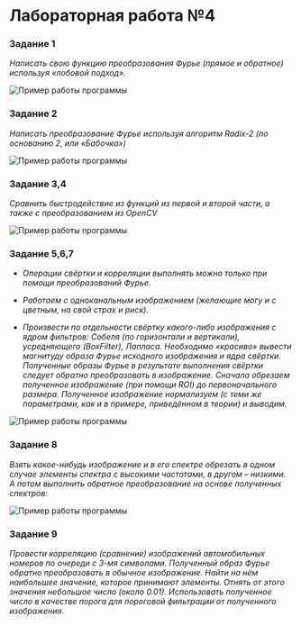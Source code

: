 # Лабораторная работа №4

### Задание 1

*Написать свою функцию преобразования Фурье (прямое и обратное) используя «лобовой подход».*


![Пример работы программы](readme_img/example1.png)


### Задание 2

*Написать преобразование Фурье используя алгоритм Radix-2 (по основанию 2, или «Бабочка»)*

![Пример работы программы](readme_img/example2.png)


### Задание 3,4

*Сравнить быстродействие из функций из первой и второй части, а также с преобразованием из OpenCV*

![Пример работы программы](readme_img/example4.png)


### Задание 5,6,7

- *Операции свёртки и корреляции выполнять можно только при помощи преобразований Фурье.*

- *Работаем с одноканальным изображением (желающие могу и с цветным, на свой страх и риск).*

- *Произвести по отдельности свёртку какого-либо изображения с ядром фильтров: Собеля (по горизонтали и вертикали), усредняющего (BoxFilter), Лапласа. Необходимо «красиво» вывести магнитуду образа Фурье исходного изображения и ядра свёртки. Полученные образы Фурье в результате выполнения свёртки следует обратно преобразовать в изображение. Сначала обрезаем полученное изображение (при помощи ROI) до первоначального размера. Полученное изображение нормализуем (с теми же параметрами, как и в примере, приведённом в теории) и выводим.*

![Пример работы программы](readme_img/example5.png)


### Задание 8

*Взять какое-нибудь изображение и в его спектре обрезать в одном случае элементы спектра с высокими частотами, в другом – низкими. А потом выполнить обратное преобразование на основе полученных спектров:*

![Пример работы программы](readme_img/example4.png)


### Задание 9

*Провести корреляцию (сравнение) изображений автомобильных номеров по очереди с 3-мя символами. Полученный образ Фурье обратно преобразовать в обычное изображение. Найти на нём наибольшее значение, которое принимают элементы. Отнять от этого значения небольшое число (около 0.01). Использовать полученное число в качестве порога для пороговой фильтрации от полученного изображения.*
